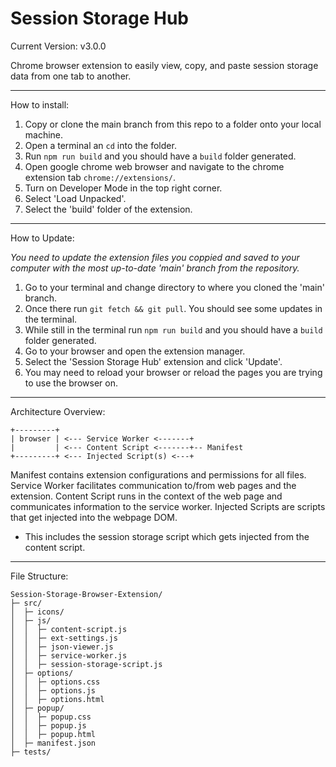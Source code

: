 # Session Storage Hub

Current Version: v3.0.0

Chrome browser extension to easily view, copy, and paste session storage data
from one tab to another.

---

How to install:

1. Copy or clone the main branch from this repo to a folder onto your local
   machine.
2. Open a terminal an `cd` into the folder.
3. Run `npm run build` and you should have a `build` folder generated.
2. Open google chrome web browser and navigate to the chrome extension tab
   `chrome://extensions/`.
3. Turn on Developer Mode in the top right corner.
4. Select 'Load Unpacked'.
5. Select the 'build' folder of the extension.

---

How to Update:

_You need to update the extension files you coppied and saved to your computer
with the most up-to-date 'main' branch from the repository._

1. Go to your terminal and change directory to where you cloned the 'main'
   branch.
2. Once there run `git fetch && git pull`. You should see some updates in the
   terminal.
3. While still in the terminal run `npm run build` and you should have a `build` folder generated.
4. Go to your browser and open the extension manager.
5. Select the 'Session Storage Hub' extension and click 'Update'.
6. You may need to reload your browser or reload the pages you are trying to use
   the browser on.

---

Architecture Overview:

```
+---------+
| browser | <--- Service Worker <-------+
|         | <--- Content Script <-------+-- Manifest
+---------+ <--- Injected Script(s) <---+
```

Manifest contains extension configurations and permissions for all files.
Service Worker facilitates communication to/from web pages and the extension.
Content Script runs in the context of the web page and communicates information
to the service worker. Injected Scripts are scripts that get injected into the
webpage DOM.

-   This includes the session storage script which gets injected from the
    content script.

---

File Structure:

```
Session-Storage-Browser-Extension/
├─ src/
│  ├─ icons/
│  ├─ js/
│  │  ├─ content-script.js
│  │  ├─ ext-settings.js
│  │  ├─ json-viewer.js
│  │  ├─ service-worker.js
│  │  ├─ session-storage-script.js
│  ├─ options/
│  │  ├─ options.css
│  │  ├─ options.js
│  │  ├─ options.html
│  ├─ popup/
│  │  ├─ popup.css
│  │  ├─ popup.js
│  │  ├─ popup.html
│  ├─ manifest.json
├─ tests/
```
